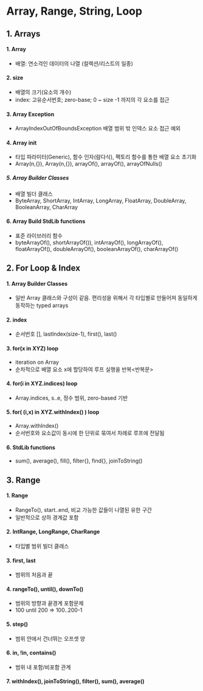 # Array, Range, String, Loop

## 1. Arrays
#### 1. Array
 - 배열: 연소걱인 데이터의 나열 (컬렉션/리스트의 일종)

#### 2. size
 - 배열의 크기(요소의 개수) 
 - index: 고유순서번호; zero-base; 0 ~ size -1 까지의 각 요소를 접근

#### 3. Array Exception
 - ArrayIndexOutOfBoundsException 배열 범위 밖 인덱스 요소 접근 예외

#### 4. Array init
 - <T> 타입 파라미터(Generic), 함수 인자(람다식), 팩토리 함수를 통한 배열 요소 초기화
 - Array(n,{}), Array<T>(n,{}), arrayOf(), arrayOf<T>(), arrayOfNulls()
##### 5. Array Builder Classes
 - 배열 빌더 클래스
 - ByteArray, ShortArray, IntArray, LongArray, FloatArray, DoubleArray, BooleanArray, CharArray

#### 6. Array Build StdLib functions
 - 표준 라이브러리 함수
 - byteArrayOf(), shortArrayOf()), intArrayOf(), longArrayOf(), floatArrayOf(), doubleArrayOf(), booleanArrayOf(), charArrayOf()



## 2. For Loop & Index
#### 1. Array Builder Classes
 - 일반 Array 클래스와 구성이 같음. 편리성을 위해서 각 타입별로 만들어져 동일하게 동작하는 typed arrays

#### 2. index
 - 순서번호 [], lastIndex(size-1), first(), last()

#### 3. for(x in XYZ) loop
 - iteration on Array
 - 순차적으로 배열 요소 x에 할당하여 루프 실행을 반복<반복문>

#### 4. for(i in XYZ.indices) loop
 - Array.indices, s..e, 정수 범위, zero-based 기반

#### 5. for( (i,x) in XYZ.withIndex() ) loop
 - Array.withIndex()
 - 순서번호와 요소값이 동시에 한 단위로 묶여서 차례로 루프에 전달됨

#### 6. StdLib functions
 - sum(), average(), fill(), filter{}, find{}, joinToString()


## 3. Range
#### 1. Range
 - RangeTo(), start..end, 비교 가능한 값들이 나열된 유한 구간
 - 일반적으로 상하 경계값 포함

#### 2. IntRange, LongRange, CharRange
 - 타입별 범위 빌더 클래스

#### 3. first, last
 - 범위의 처음과 끝

#### 4. rangeTo(), until(), downTo()
 - 범위의 방향과 끝경계 포함문제
 - 100 until 200 => 100..200-1

#### 5. step()
 - 범위 안에서 건너뛰는 오프셋 양

#### 6. in, !in, contains()
 - 범위 내 포함/비포함 관계

#### 7. withIndex(), joinToString(), filter(), sum(), average()